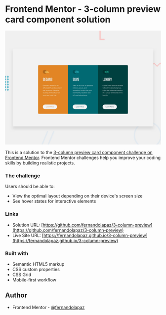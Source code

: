 # Frontend Mentor - 3-column preview card component solution

![](design/desktop-preview.jpg)

This is a solution to the [3-column preview card component challenge on Frontend Mentor](https://www.frontendmentor.io/challenges/3column-preview-card-component-pH92eAR2-). Frontend Mentor challenges help you improve your coding skills by building realistic projects. 

### The challenge

Users should be able to:

- View the optimal layout depending on their device's screen size
- See hover states for interactive elements

### Links

- Solution URL: [https://github.com/fernandolapaz/3-column-preview](https://github.com/fernandolapaz/3-column-preview)
- Live Site URL: [https://fernandolapaz.github.io/3-column-preview](https://fernandolapaz.github.io/3-column-preview)

### Built with

- Semantic HTML5 markup
- CSS custom properties
- CSS Grid
- Mobile-first workflow

## Author

- Frontend Mentor - [@fernandolapaz](https://www.frontendmentor.io/profile/fernandolapaz)

